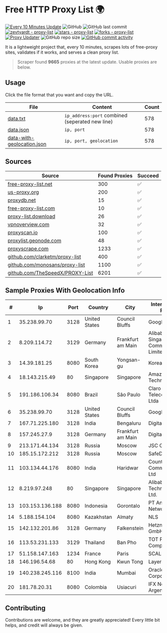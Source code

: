 
# Free HTTP Proxy List 🌍

[![Every 10 Minutes Update](https://github.com/mertguvencli/http-proxy-list/actions/workflows/main.yml/badge.svg?branch=main)](https://github.com/mertguvencli/http-proxy-list/actions/workflows/main.yml)
![GitHub](https://img.shields.io/github/license/mertguvencli/http-proxy-list)
![GitHub last commit](https://img.shields.io/github/last-commit/mertguvencli/http-proxy-list)
[![zevtyardt - proxy-list](https://img.shields.io/static/v1?label=zevtyardt&message=proxy-list&color=blue&logo=github)](https://github.com/zevtyardt/proxy-list "Go to GitHub repo")
[![stars - proxy-list](https://img.shields.io/github/stars/zevtyardt/proxy-list?style=social)](https://github.com/zevtyardt/proxy-list)
[![forks - proxy-list](https://img.shields.io/github/forks/zevtyardt/proxy-list?style=social)](https://github.com/zevtyardt/proxy-list)
[![Proxy Updater](https://github.com/zevtyardt/proxy-list/workflows/Proxy%20Updater/badge.svg)](https://github.com/zevtyardt/proxy-list/actions?query=workflow:"Proxy+Updater")
![GitHub repo size](https://img.shields.io/github/repo-size/zevtyardt/proxy-list)
[![GitHub commit activity](https://img.shields.io/github/commit-activity/m/zevtyardt/proxy-list?logo=commits)](https://github.com/zevtyardt/proxy-list/commits/main)

It is a lightweight project that, every 10 minutes, scrapes lots of free-proxy sites, validates if it works, and serves a clean proxy list.

> Scraper found **9665** proxies at the latest update. Usable proxies are below.

## Usage

Click the file format that you want and copy the URL.

|File|Content|Count|
|----|-------|-----|
|[data.txt](https://raw.githubusercontent.com/mertguvencli/http-proxy-list/main/proxy-list/data.txt)|`ip_address:port` combined (seperated new line)|578|
|[data.json](https://raw.githubusercontent.com/mertguvencli/http-proxy-list/main/proxy-list/data.json)|`ip, port`|578|
|[data-with-geolocation.json](https://raw.githubusercontent.com/mertguvencli/http-proxy-list/main/proxy-list/data-with-geolocation.json)|`ip, port, geolocation`|578|

## Sources

|Source|Found Proxies|Succeed|
|------|-------------|-------|
|[free-proxy-list.net](https://free-proxy-list.net)|300|✅|
|[us-proxy.org](https://www.us-proxy.org)|200|✅|
|[proxydb.net](http://proxydb.net)|15|✅|
|[free-proxy-list.com](https://free-proxy-list.com/?page=&port=&type%5B%5D=http&type%5B%5D=https&up_time=0&search=Search)|10|✅|
|[proxy-list.download](https://www.proxy-list.download/HTTP)|26|✅|
|[vpnoverview.com](https://vpnoverview.com/privacy/anonymous-browsing/free-proxy-servers)|32|✅|
|[proxyscan.io](https://www.proxyscan.io)|100|✅|
|[proxylist.geonode.com](https://proxylist.geonode.com/api/proxy-list?limit=300&page=1&sort_by=lastChecked&sort_type=desc&protocols=http,https)|48|✅|
|[proxyscrape.com](https://api.proxyscrape.com/v2/?request=displayproxies&protocol=http&timeout=10000&country=all&ssl=all&anonymity=all)|1233|✅|
|[github.com/clarketm/proxy-list](https://raw.githubusercontent.com/clarketm/proxy-list/master/proxy-list-raw.txt)|400|✅|
|[github.com/monosans/proxy-list](https://raw.githubusercontent.com/monosans/proxy-list/main/proxies/http.txt)|1100|✅|
|[github.com/TheSpeedX/PROXY-List](https://raw.githubusercontent.com/TheSpeedX/PROXY-List/master/http.txt)|6201|✅|


## Sample Proxies With Geolocation Info

|#|Ip|Port|Country|City|Internet Service Provider|
|-|--|----|-------|----|-------------------------|
|1|35.238.99.70|3128|United States|Council Bluffs|Google LLC|
|2|8.209.114.72|3129|Germany|Frankfurt am Main|Alibaba.com Singapore E-Commerce Private Limited|
|3|14.39.181.25|8080|South Korea|Yongsan-gu|Korea Telecom|
|4|18.143.215.49|80|Singapore|Singapore|Amazon Technologies Inc.|
|5|191.186.106.34|8080|Brazil|São Paulo|Claro NXT Telecomunicacoes Ltda|
|6|35.238.99.70|3128|United States|Council Bluffs|Google LLC|
|7|167.71.225.180|3128|India|Bengaluru|DigitalOcean, LLC|
|8|157.245.27.9|3128|Germany|Frankfurt am Main|DigitalOcean, LLC|
|9|213.171.44.134|3128|Russia|Moscow|JSC Comcor|
|10|185.15.172.212|3128|Russia|Moscow|SafeData LLC|
|11|103.134.44.176|8080|India|Haridwar|Countrylink Communiction Pvt Ltd|
|12|8.219.97.248|80|Singapore|Singapore|Alibaba (US) Technology Co., Ltd.|
|13|103.153.136.188|8080|Indonesia|Gorontalo|PT Andalas Global Network|
|14|5.188.154.104|8080|Kazakhstan|Almaty|NLS|
|15|142.132.201.86|3128|Germany|Falkenstein|Hetzner Online GmbH|
|16|113.53.231.133|3129|Thailand|Ban Pho|TOT Public Company Limited|
|17|51.158.147.163|1234|France|Paris|SCALEWAY|
|18|146.196.54.68|80|Hong Kong|Kwun Tong|Layerstack Limited|
|19|140.238.245.116|8100|India|Mumbai|Oracle Corporation|
|20|181.78.20.31|8080|Colombia|Usiacuri|IFX Networks Argentina S.R.L|



## Contributing

Contributions are welcome, and they are greatly appreciated! Every
little bit helps, and credit will always be given.

